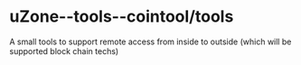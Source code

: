 # uZone--tools--cointool/tools

A small tools to support remote access from inside to outside (which will be supported block chain techs)


